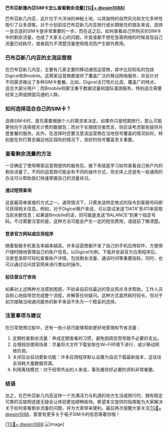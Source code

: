 **巴布亞新幾內亞SIM卡怎么查看剩余流量[[TG💪+ @esim1088](https://t.me/s/esim1088)]**

巴布亞新几内亚，这片位于大洋洲的神秘土地，以其独特的自然风光和文化多样性吸引了众多游客。对于计划前往巴布亞新几内亚旅行或长期居住的朋友来说，选择一张合适的SIM卡是非常重要的一步。而在这之后，如何查看自己所购买的SIM卡中的剩余流量，也成了大家关心的问题。毕竟谁都不想在急需网络的时候发现自己流量已经耗尽，或者因为不清楚流量使用情况而产生额外费用。

### 巴布亞新几内亚的主流运营商

在巴布亞新几内亚，主要有几家主要的移动通信运营商，其中比较知名的包括Digicel和Bmobile。这两家运营商都提供了覆盖广泛的移动网络服务，并且针对不同需求推出了多种SIM卡套餐。比如，Digicel主打性价比高、覆盖广的特点，适合大部分用户；而Bmobile则更注重于数据流量和国际漫游服务，特别适合需要经常上网或跨国沟通的人群。

### 如何选择适合自己的SIM卡？

选择SIM卡时，首先需要根据个人的需求来决定。如果你只是短期旅行，那么可能更倾向于选择按天计费的数据包；而对于长期居住者而言，则应该考虑那些提供月度套餐的服务。此外，在选择时还要注意该运营商在当地信号覆盖的情况如何，特别是在你打算去偏远地区探险的情况下，良好的信号覆盖至关重要。

### 查看剩余流量的方法

一旦确定了使用哪家运营商提供的服务后，接下来就是学习如何查看自己账户内的剩余流量了。不同的运营商可能会有不同的操作方式，但总体上还是有一些通用的办法可以帮助我们快速掌握自己的流量状况。

#### 通过短信查询

这是最简单直接的方式之一。通常情况下，只需发送特定格式的指令到客服号码即可获得相关信息。例如，对于Digicel用户来说，可以尝试发送“DATA”至411来获取当前余额信息；如果是Bmobile的话，则可能是发送“BALANCE”到某个指定号码。不过需要注意的是，这种方法可能会产生一定的短信费用，请提前了解清楚。

#### 登录官方网站或应用程序

随着智能手机普及率越来越高，许多运营商都开发了自己的手机应用软件，方便用户随时随地管理自己的账户信息。以Digicel为例，下载并安装官方应用程序后，注册登录即可轻松查看账户详情，包括剩余流量、通话时间等重要指标。同时，也可以通过访问其官网来进行类似的操作。

#### 前往营业厅咨询

如果对上述两种方法感到困惑，不妨亲自前往最近的营业网点寻求帮助。工作人员会耐心地指导您完成整个流程，并解答任何疑问。这种方式虽然耗时较长，但对于初次接触当地通讯服务的新手来说不失为一个稳妥的选择。

### 注意事项与建议

在日常使用过程中，还有一些小技巧能够帮助更好地管理和节省流量：

1. 定期检查剩余流量：养成定期查看的习惯，避免因疏忽而导致不必要的支出。
2. 合理规划使用场景：尽量将大文件下载安排在Wi-Fi环境下进行，减少移动网络负担。
3. 关闭后台自动更新功能：许多应用程序默认设置为自动下载最新版本，这往往会消耗大量数据资源。
4. 利用离线模式：对于经常外出的人来说，事先缓存好必要的资料非常重要。

### 结语

总之，在巴布亞新几内亚这样一个充满活力与机遇的地方生活或旅行时，拥有稳定可靠的互联网连接无疑会让体验更加顺畅愉快。希望本文提供的指南能为大家解决关于如何查看剩余流量的问题，并为大家带来便利。最后再次提醒大家关注[TG💪+ @esim1088](https://t.me/s/esim1088)，那里有更多关于电子SIM卡的信息等着你哦！

[[TG💪+ @esim1088](https://t.me/s/esim1088) ![Image](https://i.postimg.cc/4NQfJmqS/Snipaste-2025-05-13-00-14-12.png)]
